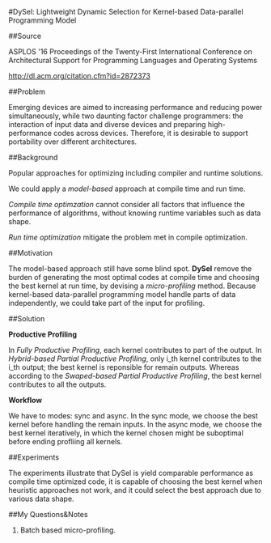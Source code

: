 #DySel: Lightweight Dynamic Selection for Kernel-based Data-parallel Programming Model

##Source

ASPLOS '16 Proceedings of the Twenty-First International Conference on Architectural Support for Programming Languages and Operating Systems

http://dl.acm.org/citation.cfm?id=2872373

##Problem

Emerging devices are aimed to increasing performance and reducing power simultaneously, while two daunting factor challenge programmers: the interaction of input data and diverse devices and preparing high-performance codes across devices. Therefore, it is desirable to support portability over different architectures.

##Background

Popular approaches for optimizing including compiler and runtime solutions. 

We could apply a *model-based* approach at compile time and run time.

*Compile time optimzation* cannot consider all factors that influence the performance of algorithms, without knowing runtime variables such as data shape.

*Run time optimization* mitigate the problem met in compile optimization.

##Motivation

The model-based approach still have some blind spot. **DySel** remove the burden of generating the most optimal codes at compile time and choosing the best kernel at run time, by devising a *micro-profiling* method. Because kernel-based data-parallel programming model handle parts of data independently, we could take part of the input for profiling.

##Solution

**Productive Profiling**

In *Fully Productive Profiling*, each kernel contributes to part of the output. In *Hybrid-based Partial Productive Profiling*, only i_th kernel contributes to the i_th output; the best kernel is reponsible for remain outputs. Whereas according to the *Swaped-based Partial Productive Profiling*, the best kernel contributes to all the outputs.

**Workflow**

We have to modes: sync and async. In the sync mode, we choose the best kernel before handling the remain inputs. In the async mode, we choose the best kernel iteratively, in which the kernel chosen might be suboptimal before ending profliing all kernels.

##Experiments

The experiments illustrate that DySel is yield comparable performance as compile time optimized code, it is capable of choosing the best kernel when heuristic approaches not work, and it could select the best approach due to various data shape.

##My Questions&Notes

1. Batch based micro-profiling.

